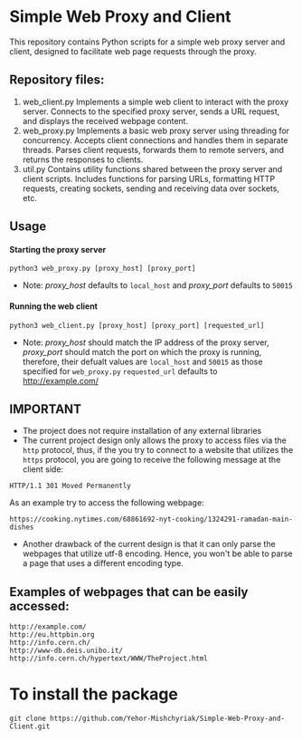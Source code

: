 # Simple Web Proxy and Client

This repository contains Python scripts for a simple web proxy server and client, designed to facilitate web page requests through the proxy.

## Repository files:
1. web_client.py
Implements a simple web client to interact with the proxy server.
Connects to the specified proxy server, sends a URL request, and displays the received webpage content.
2. web_proxy.py
Implements a basic web proxy server using threading for concurrency.
Accepts client connections and handles them in separate threads.
Parses client requests, forwards them to remote servers, and returns the responses to clients.
3. util.py
Contains utility functions shared between the proxy server and client scripts.
Includes functions for parsing URLs, formatting HTTP requests, creating sockets, sending and receiving data over sockets, etc.

## Usage
#### Starting the proxy server
```
python3 web_proxy.py [proxy_host] [proxy_port]
```
* Note: 
_proxy_host_ defaults to `local_host` and _proxy_port_ defaults to `50015`
#### Running the web client
```
python3 web_client.py [proxy_host] [proxy_port] [requested_url]
```
* Note:
_proxy_host_ should match the IP address of the proxy server,
_proxy_port_ should match the port on which the proxy is running,
therefore, their defualt values are `local_host` and `50015` as those specified for `web_proxy.py`
`requested_url` defaults to http://example.com/

## IMPORTANT
* The project does not require installation of any external libraries
* The current project design only allows the proxy to access files via the `http` protocol,
thus, if the you try to connect to a website that utilizes the `https` protocol, you are going to receive the following message at the client side:
```
HTTP/1.1 301 Moved Permanently
```
As an example try to access the following webpage:
```
https://cooking.nytimes.com/68861692-nyt-cooking/1324291-ramadan-main-dishes
```
* Another drawback of the current design is that it can only parse the webpages that utilize utf-8 encoding. Hence, you won't be able to parse a page that uses a different encoding type.

## Examples of webpages that can be easily accessed:
    http://example.com/
    http://eu.httpbin.org
    http://info.cern.ch/
    http://www-db.deis.unibo.it/
    http://info.cern.ch/hypertext/WWW/TheProject.html

# To install the package
```
git clone https://github.com/Yehor-Mishchyriak/Simple-Web-Proxy-and-Client.git
```

